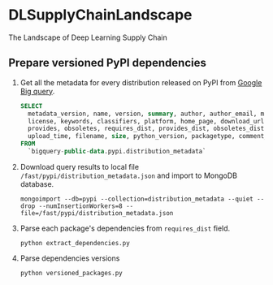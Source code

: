 # DLSupplyChainLandscape
The Landscape of Deep Learning Supply Chain

## Prepare versioned PyPI dependencies   
1. Get all the metadata for every distribution released on PyPI from [Google Big query](https://console.cloud.google.com/marketplace/product/gcp-public-data-pypi/pypi).
    ```SQL
    SELECT
      metadata_version, name, version, summary, author, author_email, maintainer, maintainer_email,
      license, keywords, classifiers, platform, home_page, download_url, requires_python, requires,
      provides, obsoletes, requires_dist, provides_dist, obsoletes_dist, requires_external, project_urls,
      upload_time, filename, size, python_version, packagetype, comment_text
    FROM
      `bigquery-public-data.pypi.distribution_metadata`
    ```

2. Download query results to local file `/fast/pypi/distribution_metadata.json` and import to MongoDB database.
    ```shell
    mongoimport --db=pypi --collection=distribution_metadata --quiet --drop --numInsertionWorkers=8 --file=/fast/pypi/distribution_metadata.json
    ```

3. Parse each package's dependencies from `requires_dist` field.
    ```shell
    python extract_dependencies.py
    ```

4. Parse dependencies versions
    ```shell
    python versioned_packages.py
    ```